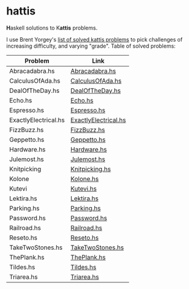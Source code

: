 # hattis

**H**askell solutions to K**attis** problems.

I use Brent Yorgey's [list of solved kattis problems](http://ozark.hendrix.edu/~yorgey/kattis.html) to pick challenges of increasing difficulty, and varying "grade".
Table of solved problems:

| Problem              | Link                                               |
| -------------------- | -------------------------------------------------- |
| Abracadabra.hs       | [Abracadabra.hs](./src/Abracadabra.hs)             |
| CalculusOfAda.hs     | [CalculusOfAda.hs](./src/CalculusOfAda.hs)         |
| DealOfTheDay.hs      | [DealOfTheDay.hs](./src/DealOfTheDay.hs)           |
| Echo.hs              | [Echo.hs](./src/Echo.hs)                           |
| Espresso.hs          | [Espresso.hs](./src/Espresso.hs)                   |
| ExactlyElectrical.hs | [ExactlyElectrical.hs](./src/ExactlyElectrical.hs) |
| FizzBuzz.hs          | [FizzBuzz.hs](./src/FizzBuzz.hs)                   |
| Geppetto.hs          | [Geppetto.hs](./src/Geppetto.hs)                   |
| Hardware.hs          | [Hardware.hs](./src/Hardware.hs)                   |
| Julemost.hs          | [Julemost.hs](./src/Julemost.hs)                   |
| Knitpicking          | [Knitpicking.hs](./src/Knitpicking.hs)             |
| Kolone               | [Kolone.hs](./src/Kolone.hs)                       |
| Kutevi               | [Kutevi.hs](./src/Kutevi.hs)                       |
| Lektira.hs           | [Lektira.hs](./src/Lektira.hs)                     |
| Parking.hs           | [Parking.hs](./src/Parking.hs)                     |
| Password.hs          | [Password.hs](./src/Password.hs)                   |
| Railroad.hs          | [Railroad.hs](./src/Railroad.hs)                   |
| Reseto.hs            | [Reseto.hs](./src/Reseto.hs)                       |
| TakeTwoStones.hs     | [TakeTwoStones.hs](./src/TakeTwoStones.hs)         |
| ThePlank.hs          | [ThePlank.hs](./src/ThePlank.hs)                   |
| Tildes.hs            | [Tildes.hs](./src/Tildes.hs)                       |
| Triarea.hs           | [Triarea.hs](./src/Triarea.hs)                     |
